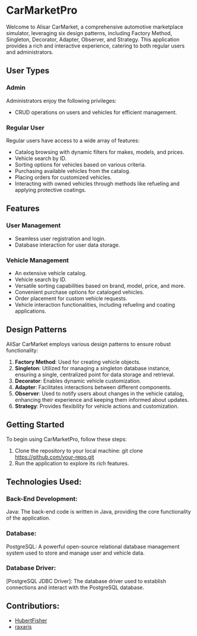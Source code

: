 # CarMarketPro

Welcome to Alisar CarMarket, a comprehensive automotive marketplace simulator, leveraging six design patterns, including Factory Method, Singleton, Decorator, Adapter, Observer, and Strategy. This application provides a rich and interactive experience, catering to both regular users and administrators.

## User Types

### Admin
Administrators enjoy the following privileges:
- CRUD operations on users and vehicles for efficient management.

### Regular User
Regular users have access to a wide array of features:
- Catalog browsing with dynamic filters for makes, models, and prices.
- Vehicle search by ID.
- Sorting options for vehicles based on various criteria.
- Purchasing available vehicles from the catalog.
- Placing orders for customized vehicles.
- Interacting with owned vehicles through methods like refueling and applying protective coatings.

## Features

### User Management
- Seamless user registration and login.
- Database interaction for user data storage.

### Vehicle Management
- An extensive vehicle catalog.
- Vehicle search by ID.
- Versatile sorting capabilities based on brand, model, price, and more.
- Convenient purchase options for cataloged vehicles.
- Order placement for custom vehicle requests.
- Vehicle interaction functionalities, including refueling and coating applications.

## Design Patterns

AliSar CarMarket employs various design patterns to ensure robust functionality:

1. **Factory Method**: Used for creating vehicle objects.
2. **Singleton**: Utilized for managing a singleton database instance, ensuring a single, centralized point for data storage and retrieval.
3. **Decorator**: Enables dynamic vehicle customization.
4. **Adapter**: Facilitates interactions between different components.
5. **Observer**: Used to notify users about changes in the vehicle catalog, enhancing their experience and keeping them informed about updates.
6. **Strategy**: Provides flexibility for vehicle actions and customization.

## Getting Started

To begin using CarMarketPro, follow these steps: 

1. Clone the repository to your local machine: git clone https://github.com/your-repo.git
2. Run the application to explore its rich features.

## Technologies Used:
### Back-End Development:
Java: The back-end code is written in Java, providing the core functionality of the application.

### Database:
PostgreSQL: A powerful open-source relational database management system used to store and manage user and vehicle data.

### Database Driver:
[PostgreSQL JDBC Driver]: The database driver  used to establish connections and interact with the PostgreSQL database.

## Contributiors:
- [HubertFisher](https://github.com/HubertFisher)
- [raxaris](https://github.com/raxaris)
